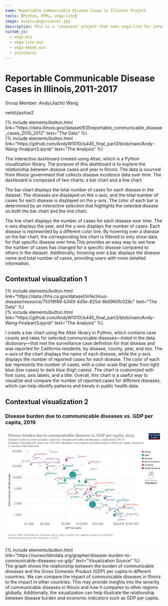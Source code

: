 ```yaml
---
name: Reportable Communicable Disease Cases in Illinois Project
tools: [Python, HTML, vega-lite]
image: assets/pngs/cancer.jpg
description: This is a "showcase" project that uses vega-lite for interactive viz!
custom_js:
  - vega.min
  - vega-lite.min
  - vega-embed.min
  - justcharts
---
```



# Reportable Communicable Disease Cases in Illinois,2011-2017

Group Member: Andy(Jiazhi) Wang  

netid:jiazhiw2




<vegachart schema-url="{{ site.baseurl }}/assets/json/dashboard2.json" style="width: 100%"></vegachart>


<div class="left">
{% include elements/button.html link="https://data.illinois.gov/dataset/635reportable_communicable_disease_cases_2010_2012" text="The Data" %}
</div>

<div class="right">
{% include elements/button.html link="https://github.com/AndyW1010/is445_final_part3/blob/main/Andy-Wang-finalpart3.ipynb" text="The Analysis" %}
</div>


The interactive dashboard created using Altair, which is a Python visualization library. The purpose of this dashboard is to explore the relationship between disease cases and year in Illinois. The data is sourced from Illinois government that collects disease incidence data over time. The dashboard is composed of two charts: a bar chart and a line chart.

The bar chart displays the total number of cases for each disease in the dataset. The diseases are displayed on the x-axis, and the total number of cases for each disease is displayed on the y-axis. The color of each bar is determined by an interactive selection that highlights the selected disease on both the bar chart and the line chart.

The line chart displays the number of cases for each disease over time. The x-axis displays the year, and the y-axis displays the number of cases. Each disease is represented by a different color line. By hovering over a disease on the bar chart, the corresponding line chart is filtered to only show data for that specific disease over time.This provides an easy way to see how the number of cases has changed for a specific disease compared to others in the dataset. Additionally, hovering over a bar displays the disease name and total number of cases, providing users with more detailed information.



## Contextual visualization 1

<vegachart schema-url="{{ site.baseurl }}/assets/json/chart_1.json" style="width: 100%"></vegachart>

<div class="left">
{% include elements/button.html link="https://data.chhs.ca.gov/dataset/infectious-disease/resource/75019f89-b349-4d5e-825d-8b5960fc028c" text="The Data" %}
</div>

<div class="right">
{% include elements/button.html link="https://github.com/AndyW1010/is445_final_part3/blob/main/Andy-Wang-finalpart3.ipynb" text="The Analysis" %}
</div>

I create a bar chart using the Altair library in Python, which contains case counts and rates for selected communicable diseases—listed in the data dictionary—that met the surveillance case definition for that disease and was reported for California residents, by disease, county, year, and sex.
The x-axis of the chart displays the name of each disease, while the y-axis displays the number of reported cases for each disease.
The color of each bar represents the number of cases, with a color scale that goes from light blue (low cases) to dark blue (high cases). The chart is customized with font sizes, axis labels, and a title.
Overall, this chart is a useful way to visualize and compare the number of reported cases for different diseases, which can help identify patterns and trends in public health data.


## Contextual visualization 2
### Disease burden due to communicable diseases vs. GDP per capita, 2019
![avatar](/assets/pngs/disease-burden-to-communicable-diseases-vs-gdp.png)
<div class="center">
{% include elements/button.html link="https://ourworldindata.org/grapher/disease-burden-to-communicable-diseases-vs-gdp" text="Visualization Source" %}
</div>
The graph shows the relationship between the burden of communicable diseases and the Gross Domestic Product (GDP) per capita in different countries. We can compare the impact of communicable diseases in Illinois to the impact in other countries. This may provide insights into the severity of communicable diseases in Illinois and how it compares to other regions globally. Additionally, the visualization can help illustrate the relationship between disease burden and economic indicators such as GDP per capita.

